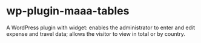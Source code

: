 # wp-plugin-maaa-tables
A WordPress plugin with widget: enables the administrator to enter and edit expense and travel data; allows the visitor to view in total or by country.
